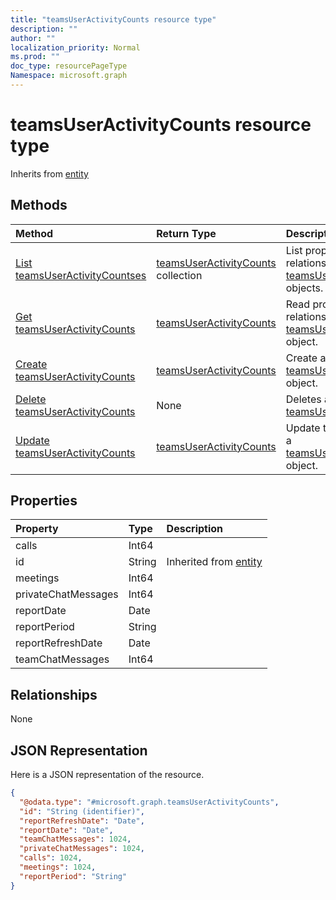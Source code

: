 ```yaml
---
title: "teamsUserActivityCounts resource type"
description: ""
author: ""
localization_priority: Normal
ms.prod: ""
doc_type: resourcePageType
Namespace: microsoft.graph
---
```



# teamsUserActivityCounts resource type




Inherits from [entity](../resources/entity.md)

## Methods
|Method|Return Type|Description|
|:---|:---|:---|
|[List teamsUserActivityCountses](../api/teamsuseractivitycounts-list.md)|[teamsUserActivityCounts](../resources/teamsUserActivityCounts.md) collection|List properties and relationships of the [teamsUserActivityCounts](../resources/teamsuseractivitycounts.md) objects.|
|[Get teamsUserActivityCounts](../api/teamsuseractivitycounts-get.md)|[teamsUserActivityCounts](../resources/teamsUserActivityCounts.md)|Read properties and relationships of the [teamsUserActivityCounts](../resources/teamsuseractivitycounts.md) object.|
|[Create teamsUserActivityCounts](../api/teamsuseractivitycounts-create.md)|[teamsUserActivityCounts](../resources/teamsUserActivityCounts.md)|Create a new [teamsUserActivityCounts](../resources/teamsuseractivitycounts.md) object.|
|[Delete teamsUserActivityCounts](../api/teamsuseractivitycounts-delete.md)|None|Deletes a [teamsUserActivityCounts](../resources/teamsuseractivitycounts.md).|
|[Update teamsUserActivityCounts](../api/teamsuseractivitycounts-update.md)|[teamsUserActivityCounts](../resources/teamsUserActivityCounts.md)|Update the properties of a [teamsUserActivityCounts](../resources/teamsuseractivitycounts.md) object.|

## Properties
|Property|Type|Description|
|:---|:---|:---|
|calls|Int64||
|id|String| Inherited from [entity](../resources/entity.md)|
|meetings|Int64||
|privateChatMessages|Int64||
|reportDate|Date||
|reportPeriod|String||
|reportRefreshDate|Date||
|teamChatMessages|Int64||

## Relationships
None

## JSON Representation
Here is a JSON representation of the resource.
<!-- {
  "blockType": "resource",
  "keyProperty": "id",
  "@odata.type": "microsoft.graph.teamsUserActivityCounts",
  "baseType": "microsoft.graph.entity",
  "openType": false
}
-->
``` json
{
  "@odata.type": "#microsoft.graph.teamsUserActivityCounts",
  "id": "String (identifier)",
  "reportRefreshDate": "Date",
  "reportDate": "Date",
  "teamChatMessages": 1024,
  "privateChatMessages": 1024,
  "calls": 1024,
  "meetings": 1024,
  "reportPeriod": "String"
}
```

